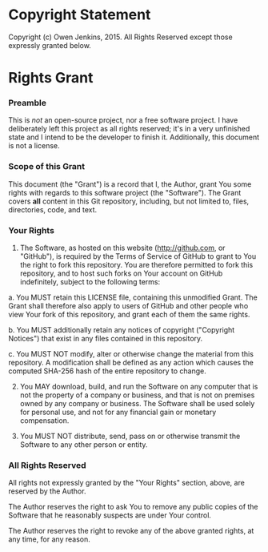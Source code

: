 # Copyright Statement

Copyright (c) Owen Jenkins, 2015. All Rights Reserved except those expressly granted below.

# Rights Grant

### Preamble
This is *not* an open-source project, nor a free software project. I have deliberately left this project as all rights reserved; it's in a very unfinished state and I intend to be the developer to finish it. Additionally, this document is not a license.

### Scope of this Grant
This document (the "Grant") is a record that I, the Author, grant You some rights with regards to this software project (the "Software"). The Grant covers **all** content in this Git repository, including, but not limited to, files, directories, code, and text.

### Your Rights
1. The Software, as hosted on this website (http://github.com, or "GitHub"), is required by the Terms of Service of GitHub to grant to You the right to fork this repository. You are therefore permitted to fork this repository, and to host such forks on Your account on GitHub indefinitely, subject to the following terms:

  a. You MUST retain this LICENSE file, containing this unmodified Grant. The Grant shall therefore also apply to users of GitHub and other people who view Your fork of this repository, and grant each of them the same rights.

  b. You MUST additionally retain any notices of copyright ("Copyright Notices") that exist in any files contained in this repository.

  c. You MUST NOT modify, alter or otherwise change the material from this repository. A modification shall be defined as any action which causes the computed SHA-256 hash of the entire repository to change.

2. You MAY download, build, and run the Software on any computer that is not the property of a company or business, and that is not on premises owned by any company or business. The Software shall be used solely for personal use, and not for any financial gain or monetary compensation.

3. You MUST NOT distribute, send, pass on or otherwise transmit the Software to any other person or entity.

### All Rights Reserved
All rights not expressly granted by the "Your Rights" section, above, are reserved by the Author.

The Author reserves the right to ask You to remove any public copies of the Software that he reasonably suspects are under Your control.

The Author reserves the right to revoke any of the above granted rights, at any time, for any reason.
